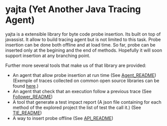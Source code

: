 # yajta (Yet Another Java Tracing Agent)

yajta is a extensible library for byte code probe insertion. Its built on top of javassist. It allow to build tracing agent but is not limited to this task. Probe insertion can be done both offline and at load time. So far, probe can be inserted only at the begining and the end of methods. Hopefully it will soon support insertion at any branching point.

Further more several tools that make us of that library are provided:

 * An agent that allow probe insertion at run time (See [Agent_README](Agent_README.md)) (Exemple of traces collected on common open source libraries can be found [here](https://github.com/KTH/execution-traces).)
 * An agent that check that an execution follow a previous trace (See [Follower_README](Follower_README.md))
 * A tool that generate a test impact report (A json file containing for each method of the explored project the list of test the call it.) (See [TIE_README](TIE_README.md))
 * A way to insert probe offline (See [API_README](API_README.md))



